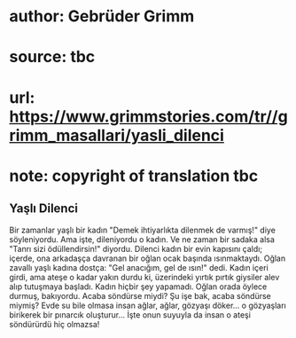 # author: Gebrüder Grimm
# source: tbc
# url: https://www.grimmstories.com/tr//grimm_masallari/yasli_dilenci
# note: copyright of translation tbc

## Yaşlı Dilenci 

Bir zamanlar yaşlı bir kadın "Demek ihtiyarlıkta dilenmek de varmış!"
diye söyleniyordu.
Ama işte, dileniyordu o kadın. Ve ne zaman bir sadaka alsa "Tanrı sizi
ödüllendirsin!" diyordu.
Dilenci kadın bir evin kapısını çaldı; içerde, ona arkadaşça davranan
bir oğlan ocak başında ısınmaktaydı.
Oğlan zavallı yaşlı kadına dostça:
"Gel anacığım, gel de ısın!" dedi.
Kadın içeri girdi, ama ateşe o kadar yakın durdu ki, üzerindeki yırtık
pırtık giysiler alev alıp tutuşmaya başladı.
Kadın hiçbir şey yapamadı.
Oğlan orada öylece durmuş, bakıyordu. Acaba söndürse miydi?
Şu işe bak, acaba söndürse miymiş?
Evde su bile olmasa insan ağlar, ağlar, gözyaşı döker... o gözyaşları
birikerek bir pınarcık oluşturur... İşte onun suyuyla da insan o ateşi
söndürürdü hiç olmazsa!
